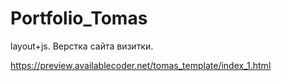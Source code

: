 # Portfolio_Tomas
layout+js. Верстка сайта визитки.

https://preview.availablecoder.net/tomas_template/index_1.html
